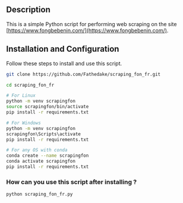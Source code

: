 ## Description
This is a simple Python script for performing web scraping on the site [https://www.fongbebenin.com/](https://www.fongbebenin.com/).

## Installation and Configuration

Follow these steps to install and use this script.

```sh
git clone https://github.com/Fathedake/scraping_fon_fr.git

cd scraping_fon_fr

# For Linux
python -m venv scrapingfon
source scrapingfon/bin/activate
pip install -r requirements.txt

# For Windows
python -m venv scrapingfon
scrapingfon\Scripts\activate
pip install -r requirements.txt

# For any OS with conda
conda create --name scrapingfon
conda activate scrapingfon
pip install -r requirements.txt

```

### How can you use this script after installing ? 
```sh
python scraping_fon_fr.py
```

